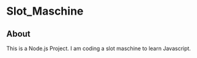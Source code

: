 # Slot_Maschine

## About
This is a Node.js Project. I am coding a slot maschine to learn Javascript.